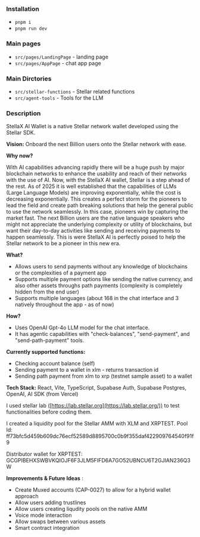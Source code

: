 
### Installation

- `pnpm i`
- `pnpm run dev`

### Main pages

- `src/pages/LandingPage` - landing page
- `src/pages/AppPage` - chat app page

### Main Dirctories

- `src/stellar-functions` - Stellar related functions
- `src/agent-tools` - Tools for the LLM

### Description

StellaX AI Wallet is a native Stellar network wallet developed using the Stellar SDK.

**Vision:** Onboard the next Billion users onto the Stellar network with ease.

**Why now?**

With AI capabilities advancing rapidly there will be a huge push by major blockchain networks to enhance the usability and reach of their networks with the use of AI. Now, with the StellaX AI wallet, Stellar is a step ahead of the rest. As of 2025 it is well established that the capabilities of LLMs (Large Language Models) are improving exponentially, while the cost is decreasing exponentially. This creates a perfect storm for the pioneers to lead the field and create path breaking solutions that help the general public to use the network seamlessly. In this case, pioneers win by capturing the market fast. The next Billion users are the native language speakers who might not appreciate the underlying complexity or utility of blockchains, but want their day-to-day activities like sending and receiving payments to happen seamlessly. This is were StellaX AI is perfectly poised to help the Stellar network to be a pioneer in this new era.

**What?**

* Allows users to send payments without any knowledge of blockchains or the complexities of a payment app
* Supports multiple payment options like sending the native currency, and also other assets throughs path payments (complexity is completely hidden from the end user)
* Supports multiple languages (about 168 in the chat interface and 3 natively throughout the app - as of now)

**How?**

* Uses OpenAI Gpt-4o LLM model for the chat interface.
* It has agentic capabilities with "check-balances", "send-payment", and "send-path-payment" tools.

**Currently supported functions:**

* Checking account balance (self)
* Sending payment to a wallet in xlm - returns transaction id
* Sending path payment from xlm to xrp (testnet sample asset) to a wallet

**Tech Stack:** React, Vite, TypeScript, Supabase Auth, Supabase Postgres, OpenAI, AI SDK (from Vercel)

I used stellar lab ([https://lab.stellar.org](https://lab.stellar.org/)) to test functionalities before coding them.

I created a liquidity pool for the Stellar AMM with XLM and XRPTEST. Pool Id: ff73bfc5d459b609dc76ecf52589d8895700c0b9f355daf422909764540f91f9

Distributor wallet for XRPTEST: GCGPIBEHXSWBVKQIOJF6F3JLM5FIFD6A7GO52UBNCU6T2GJIAN236Q3W

 **Improvements & Future Ideas** :

* Create Muxed accounts (CAP-0027) to allow for a hybrid wallet approach
* Allow users adding trustlines
* Allow users creating liqudity pools on the native AMM
* Voice mode interaction
* Allow swaps between various assets
* Smart contract integration
